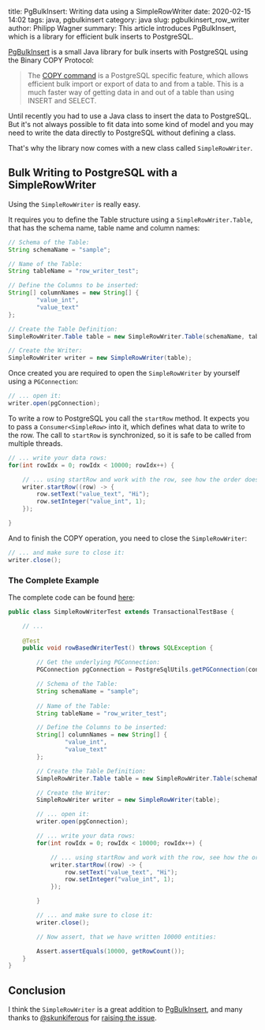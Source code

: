 ﻿title: PgBulkInsert: Writing data using a SimpleRowWriter
date: 2020-02-15 14:02
tags: java, pgbulkinsert
category: java
slug: pgbulkinsert_row_writer
author: Philipp Wagner
summary: This article introduces PgBulkInsert, which is a library for efficient bulk inserts to PostgreSQL.

[MIT License]: https://opensource.org/licenses/MIT
[COPY command]: http://www.postgresql.org/docs/current/static/sql-copy.html
[Npgsql documentation]: http://www.npgsql.org/doc/copy.html
[PgBulkInsert]: https://codeberg.org/bytefish/PgBulkInsert

[PgBulkInsert] is a small Java library for bulk inserts with PostgreSQL using the Binary COPY Protocol:

> The [COPY command] is a PostgreSQL specific feature, which allows efficient bulk import or export of 
> data to and from a table. This is a much faster way of getting data in and out of a table than using 
> INSERT and SELECT.

Until recently you had to use a Java class to insert the data to PostgreSQL. But it's not always possible 
to fit data into some kind of model and you may need to write the data directly to PostgreSQL without 
defining a class.

That's why the library now comes with a new class called ``SimpleRowWriter``. 

## Bulk Writing to PostgreSQL with a SimpleRowWriter ##

Using the ``SimpleRowWriter`` is really easy. 

It requires you to define the Table structure using a ``SimpleRowWriter.Table``, that has the schema name, table name and column names:

```java
// Schema of the Table:
String schemaName = "sample";

// Name of the Table:
String tableName = "row_writer_test";

// Define the Columns to be inserted:
String[] columnNames = new String[] {
        "value_int",
        "value_text"
};

// Create the Table Definition:
SimpleRowWriter.Table table = new SimpleRowWriter.Table(schemaName, tableName, columnNames);

// Create the Writer:
SimpleRowWriter writer = new SimpleRowWriter(table);
```

Once created you are required to open the ``SimpleRowWriter`` by yourself using a ``PGConnection``:

```java
// ... open it:
writer.open(pgConnection);
```

To write a row to PostgreSQL you call the ``startRow`` method. It expects you to pass a ``Consumer<SimpleRow>`` into it, 
which defines what data to write to the row. The call to ``startRow`` is synchronized, so it is safe to be called from 
multiple threads.

```java
// ... write your data rows:
for(int rowIdx = 0; rowIdx < 10000; rowIdx++) {

    // ... using startRow and work with the row, see how the order doesn't matter:
    writer.startRow((row) -> {
        row.setText("value_text", "Hi");
        row.setInteger("value_int", 1);
    });

}
```

And to finish the COPY operation, you need to close the ``SimpleRowWriter``:

```java
// ... and make sure to close it:
writer.close();
```

### The Complete Example ###

[here]: https://codeberg.org/bytefish/PgBulkInsert/blob/master/PgBulkInsert/src/test/java/de/bytefish/pgbulkinsert/rows/SimpleRowWriterTest.java

The complete code can be found [here]:

```java
public class SimpleRowWriterTest extends TransactionalTestBase {

    // ...
    
    @Test
    public void rowBasedWriterTest() throws SQLException {

        // Get the underlying PGConnection:
        PGConnection pgConnection = PostgreSqlUtils.getPGConnection(connection);

        // Schema of the Table:
        String schemaName = "sample";
        
        // Name of the Table:
        String tableName = "row_writer_test";

        // Define the Columns to be inserted:
        String[] columnNames = new String[] {
                "value_int",
                "value_text"
        };

        // Create the Table Definition:
        SimpleRowWriter.Table table = new SimpleRowWriter.Table(schemaName, tableName, columnNames);

        // Create the Writer:
        SimpleRowWriter writer = new SimpleRowWriter(table);

        // ... open it:
        writer.open(pgConnection);

        // ... write your data rows:
        for(int rowIdx = 0; rowIdx < 10000; rowIdx++) {

            // ... using startRow and work with the row, see how the order doesn't matter:
            writer.startRow((row) -> {
                row.setText("value_text", "Hi");
                row.setInteger("value_int", 1);
            });

        }

        // ... and make sure to close it:
        writer.close();

        // Now assert, that we have written 10000 entities:

        Assert.assertEquals(10000, getRowCount());
    }
}
```

## Conclusion ##

[@skunkiferous]: https://github.com/skunkiferous
[raising the issue]: https://codeberg.org/bytefish/PgBulkInsert/issues/46

I think the ``SimpleRowWriter`` is a great addition to [PgBulkInsert], and many thanks to [@skunkiferous] for [raising the issue].